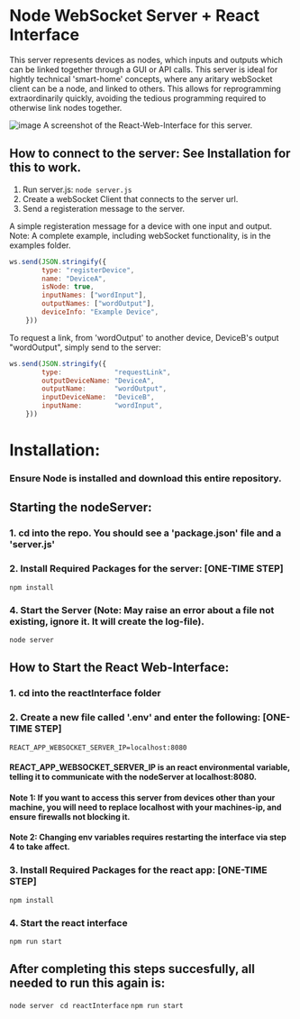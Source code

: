 # Node WebSocket Server + React Interface

This server represents devices as nodes, which inputs and outputs which can be linked together through a GUI or API calls. This server is ideal for hightly technical 'smart-home' concepts, where any aritary webSocket client can be a node, and linked to others. This allows for reprogramming extraordinarily quickly, avoiding the tedious programming required to otherwise link nodes together.

![image](https://github.com/TheTheoM/nodeServer/assets/103237702/cb0113df-60a5-44d3-ad96-f09925294ba7)
A screenshot of the React-Web-Interface for this server. 


## How to connect to the server: See Installation for this to work.

1. Run server.js:  ```node server.js```
2. Create a webSocket Client that connects to the server url.
3. Send a registeration message to the server.

A simple registeration message for a device with one input and output. Note: A complete example, including webSocket functionality, is in the examples folder.

```js
ws.send(JSON.stringify({
        type: "registerDevice",
        name: "DeviceA", 
        isNode: true,
        inputNames: ["wordInput"],
        outputNames: ["wordOutput"],
        deviceInfo: "Example Device",
    }))
```

To request a link, from 'wordOutput' to another device, DeviceB's output "wordOutput", simply send to the server: 

```js
ws.send(JSON.stringify({
        type:             "requestLink",
        outputDeviceName: "DeviceA",
        outputName:       "wordOutput",
        inputDeviceName:  "DeviceB",
        inputName:        "wordInput",
    }))
```

# Installation:

### Ensure Node is installed and download this entire repository. 

## Starting the nodeServer:
### 1. cd into the repo. You should see a 'package.json' file and a 'server.js'
### 2. Install Required Packages for the server: [ONE-TIME STEP]
``` npm install ```
### 4. Start the Server (Note: May raise an error about a file not existing, ignore it. It will create the log-file).
``` node server ```

## How to Start the React Web-Interface:
### 1. cd into the reactInterface folder
### 2. Create a new file called '.env' and enter the following: [ONE-TIME STEP]
```REACT_APP_WEBSOCKET_SERVER_IP=localhost:8080```
#### REACT_APP_WEBSOCKET_SERVER_IP is an react environmental variable, telling it to communicate with the nodeServer at localhost:8080. 
#### Note 1: If you want to access this server from devices other than your machine, you will need to replace localhost with your machines-ip, and ensure firewalls not blocking it.
#### Note 2: Changing env variables requires restarting the interface via step 4 to take affect.

### 3. Install Required Packages for the react app: [ONE-TIME STEP]
``` npm install ```
### 4. Start the react interface
``` npm run start ```

## After completing this steps succesfully, all needed to run this again is:
``` node server ```
``` cd reactInterface```
``` npm run start ```

